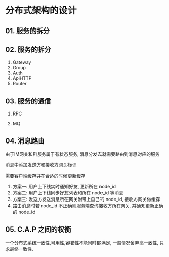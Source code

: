 # 分布式架构的设计

## 01. 服务的拆分

## 02. 服务的拆分

1. Gateway
2. Group
3. Auth
4. ApiHTTP
5. Router

## 03. 服务的通信

1. RPC

2. MQ

## 04. 消息路由

由于IM网关和群服务属于有状态服务, 消息分发去就需要路由到消息对应的服务

消息中添加发送方和接收方网关标识 

需要客户端缓存并在合适的时候更新缓存

1. 方案一: 用户上下线实时通知好友, 更新所在 node_id
2. 方案二: 用户上下线同步好友列表和所在 node_id 等消息
3. 方案三: 发送方发送消息所在网关附带上自己的 node_id, 接收方网关做缓存
4. 路由消息时若 node_id 不正确则服务端查询接收方所在网关, 并通知更新正确的 node_id

## 05. C.A.P 之间的权衡

一个分布式系统一致性,可用性,容错性不能同时都满足, 一般情况舍弃高一致性, 只求最终一致性.